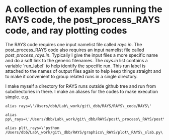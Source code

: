 # A collection of examples running the RAYS code, the post\_process\_RAYS code, and ray plotting codes

The RAYS code requires one input namelist file called *rays.in*.  The 
post\_process\_RAYS code also requires an input namelist file called 
*post\_process\_rays.in*.  Typically I give the input files a more specific name
and do a soft link to the generic filenames.  The *rays.in* list contains a variable
\'run\_label\' to help identify the specific run.  This run label is attached to the
names of output files again to help keep things straight and to make it convenient to
group related runs in a single directory.

I make myself a directory for RAYS runs outside github tree and run from subdirectories
in there.  I make an aliases for the codes to make execution simple. e.g.

```
alias rays=\'/Users/dbb/Lab\_work/git\_dbb/RAYS/RAYS\_code/RAYS\'

alias pp\_rays=\'/Users/dbb/Lab\_work/git\_dbb/RAYS/post\_process\_RAYS/post\_process\_RAYS\'

alias plt\_rays=\'python /Users/dbb/Lab\_work/git\_dbb/RAYS/graphics\_RAYS/plot\_RAYS\_slab.py\'
```

